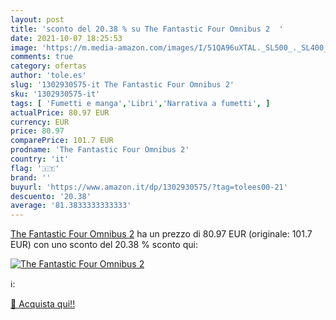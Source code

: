 ```yaml
---
layout: post
title: 'sconto del 20.38 % su The Fantastic Four Omnibus 2  '
date: 2021-10-07 18:25:53
image: 'https://m.media-amazon.com/images/I/51QA96uXTAL._SL500_._SL400_.jpg'
comments: true
category: ofertas
author: 'tole.es'
slug: '1302930575-it The Fantastic Four Omnibus 2'
sku: '1302930575-it'
tags: [ 'Fumetti e manga','Libri','Narrativa a fumetti', ]
actualPrice: 80.97 EUR
currency: EUR
price: 80.97
comparePrice: 101.7 EUR
prodname: 'The Fantastic Four Omnibus 2'
country: 'it'
flag: '🇮🇹'
brand: ''
buyurl: 'https://www.amazon.it/dp/1302930575/?tag=tolees00-21'
descuento: '20.38'
average: '81.3833333333333'
---
```


[The Fantastic Four Omnibus 2](https://www.amazon.it/dp/1302930575/?tag=tolees00-21) ha un prezzo di 80.97 EUR (originale: 101.7 EUR) con uno sconto del 20.38 % sconto qui:

[![The Fantastic Four Omnibus 2](https://m.media-amazon.com/images/I/51QA96uXTAL._SL500_._SL400_.jpg)](https://www.amazon.it/dp/1302930575/?tag=tolees00-21)

ℹ️:


[🛒 Acquista qui!!](https://www.amazon.it/dp/1302930575/?tag=tolees00-21)
